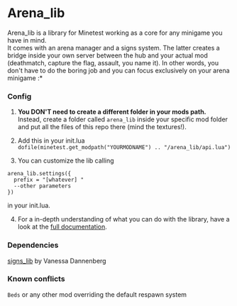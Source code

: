 # Arena_lib

Arena_lib is a library for Minetest working as a core for any minigame you have in mind.  
It comes with an arena manager and a signs system. The latter creates a bridge inside your own server between the hub and your actual mod (deathmatch, capture the flag, assault, you name it). In other words, you don't have to do the boring job and you can focus exclusively on your arena minigame :*


### Config
1) **You DON'T need to create a different folder in your mods path.** Instead, create a folder called `arena_lib` inside your specific mod folder and put all the files of this repo there (mind the textures!).  
  
2) Add this in your init.lua   
`dofile(minetest.get_modpath("YOURMODNAME") .. "/arena_lib/api.lua")`

3) You can customize the lib calling

```
arena_lib.settings({
  prefix = "[whatever] "
  --other parameters
})
```
in your init.lua.  

4) For a in-depth understanding of what you can do with the library, have a look at the [full documentation](https://gitlab.com/zughy-friends-minetest/arena_lib/-/blob/master/DOCS.md).

### Dependencies
[signs_lib](https://gitlab.com/VanessaE/signs_lib) by Vanessa Dannenberg  

### Known conflicts
`Beds` or any other mod overriding the default respawn system
